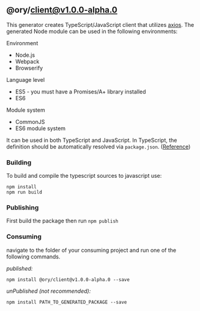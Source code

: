 ## @ory/client@v1.0.0-alpha.0

This generator creates TypeScript/JavaScript client that utilizes [axios](https://github.com/axios/axios). The generated Node module can be used in the following environments:

Environment
* Node.js
* Webpack
* Browserify

Language level
* ES5 - you must have a Promises/A+ library installed
* ES6

Module system
* CommonJS
* ES6 module system

It can be used in both TypeScript and JavaScript. In TypeScript, the definition should be automatically resolved via `package.json`. ([Reference](http://www.typescriptlang.org/docs/handbook/typings-for-npm-packages.html))

### Building

To build and compile the typescript sources to javascript use:
```
npm install
npm run build
```

### Publishing

First build the package then run ```npm publish```

### Consuming

navigate to the folder of your consuming project and run one of the following commands.

_published:_

```
npm install @ory/client@v1.0.0-alpha.0 --save
```

_unPublished (not recommended):_

```
npm install PATH_TO_GENERATED_PACKAGE --save
